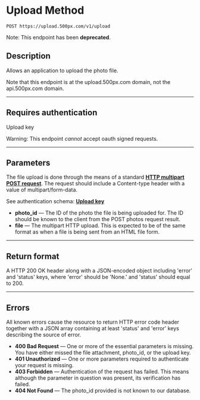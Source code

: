 # Upload Method

    POST https://upload.500px.com/v1/upload
Note: This endpoint has been **deprecated**.
## Description
Allows an application to upload the photo file.

Note that this endpoint is at the upload.500px.com domain, not the api.500px.com domain.

***

## Requires authentication
Upload key

Warning: This endpoint *cannot* accept oauth signed requests.

***

## Parameters
The file upload is done through the means of a standard **[HTTP multipart POST request][]**. The request should include a Content-type header with a value of multipart/form-data.

[multipart]: https://www.ietf.org/rfc/rfc1867.txt

See authentication schema: **[Upload key][]**

- **photo_id** — The ID of the photo the file is being uploaded for. The ID should be known to the client from the POST photos request result.
- **file** — The multipart HTTP upload. This is expected to be of the same format as when a file is being sent from an HTML file form.

***

## Return format
A HTTP 200 OK header along with a JSON-encoded object including 'error' and 'status' keys, where 'error' should be 'None.' and 'status' should equal to 200.

***

## Errors
All known errors cause the resource to return HTTP error code header together with a JSON array containing at least 'status' and 'error' keys describing the source of error.

- **400 Bad Request** — One or more of the essential parameters is missing. You have either missed the file attachment, photo_id, or the upload key.
- **401 Unauthorized** — One or more parameters required to authenticate your request is missing.
- **403 Forbidden** — Authentication of the request has failed. This means although the parameter in question was present, its verification has failed.
- **404 Not Found** — The photo_id provided is not known to our database.

[HTTP multipart POST request]: https://www.ietf.org/rfc/rfc1867.txt
[Upload key]: https://github.com/500px/api-documentation/blob/master/authentication/upload_key.md
